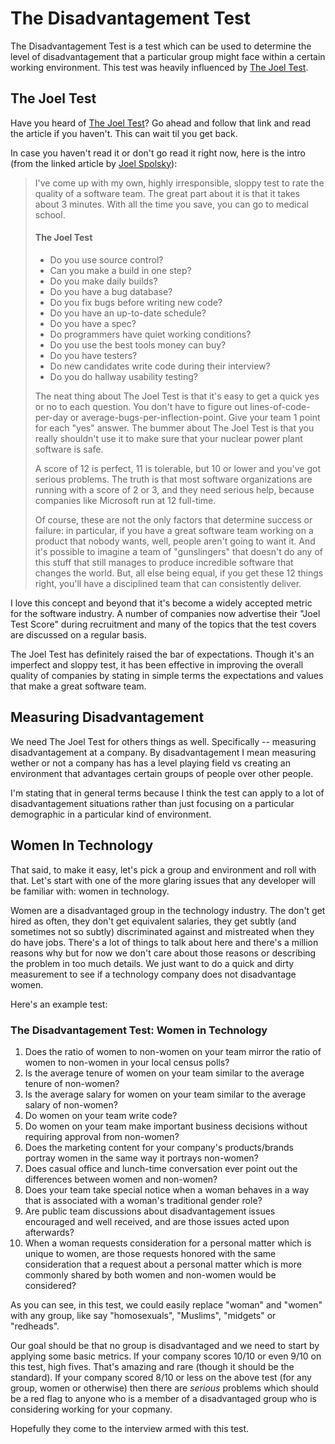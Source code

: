 # The Disadvantagement Test

The Disadvantagement Test is a test which can be used to determine the level of disadvantagement that a particular group might face within a certain working environment. This test was heavily influenced by [The Joel Test](http://www.joelonsoftware.com/articles/fog0000000043.html).

## The Joel Test
Have you heard of [The Joel Test](http://www.joelonsoftware.com/articles/fog0000000043.html)? Go ahead and follow that link and read the article if you haven't. This can wait til you get back. 

In case you haven't read it or don't go read it right now, here is the intro (from the linked article by [Joel Spolsky](http://joelonsoftware.com)):

> I've come up with my own, highly irresponsible, sloppy test to rate the quality of a software team. The great part about it is that it takes about 3 minutes. With all the time you save, you can go to medical school.
>
>
>  
> #### The Joel Test
>
>* Do you use source control?
>* Can you make a build in one step?
>* Do you make daily builds?
>* Do you have a bug database?
>* Do you fix bugs before writing new code?
>* Do you have an up-to-date schedule?
>* Do you have a spec?
>* Do programmers have quiet working conditions?
>* Do you use the best tools money can buy?
>* Do you have testers?
>* Do new candidates write code during their interview?
>* Do you do hallway usability testing?
>
>
>The neat thing about The Joel Test is that it's easy to get a quick yes or no to each question. You don't have to figure out lines-of-code-per-day or average-bugs-per-inflection-point. Give your team 1 point for each "yes" answer. The bummer about The Joel Test is that you really shouldn't use it to make sure that your nuclear power plant software is safe.
>
>A score of 12 is perfect, 11 is tolerable, but 10 or lower and you've got serious problems. The truth is that most software organizations are running with a score of 2 or 3, and they need serious help, because companies like Microsoft run at 12 full-time. 
>
>Of course, these are not the only factors that determine success or failure: in particular, if you have a great software team working on a product that nobody wants, well, people aren't going to want it. And it's possible to imagine a team of "gunslingers" that doesn't do any of this stuff that still manages to produce incredible software that changes the world. But, all else being equal, if you get these 12 things right, you'll have a disciplined team that can consistently deliver.


I love this concept and beyond that it's become a widely accepted metric for the software industry. A number of companies now advertise their "Joel Test Score" during recruitment and many of the topics that the test covers are discussed on a regular basis. 

The Joel Test has definitely raised the bar of expectations. Though it's an imperfect and sloppy test, it has been effective in improving the overall quality of companies by stating in simple terms the expectations and values that make a great software team. 

## Measuring Disadvantagement

We need The Joel Test for others things as well. Specifically -- measuring disadvantagement at a company. By disadvantagement I mean measuring wether or not a company has has a level playing field vs creating an environment that advantages certain groups of people over other people. 

I'm stating that in general terms because I think the test can apply to a lot of disadvantagement situations rather than just focusing on a particular demographic in a particular kind of environment.

## Women In Technology 

That said, to make it easy, let's pick a group and environment and roll with that. Let's start with one of the more glaring issues that any developer will be familiar with: women in technology. 

Women are a disadvantaged group in the technology industry. The don't get hired as often, they don't get equivalent salaries, they get subtly (and sometimes not so subtly) discriminated against and mistreated when they do have jobs. There's a lot of things to talk about here and there's a million reasons why but for now we don't care about those reasons or describing the problem in too much details. We just want to do a quick and dirty measurement to see if a technology company does not disadvantage women. 

Here's an example test:

### The Disadvantagement Test: Women in Technology

1. Does the ratio of women to non-women on your team mirror the ratio of women to non-women in your local census polls?
2. Is the average tenure of women on your team similar to the average tenure of non-women? 
3. Is the average salary for women on your team similar to the average salary of non-women?
4. Do women on your team write code? 
5. Do women on your team make important business decisions without requiring approval from non-women?
6. Does the marketing content for your company's products/brands portray women in the same way it portrays non-women?
7. Does casual office and lunch-time conversation ever point out the differences between women and non-women?
8. Does your team take special notice when a woman behaves in a way that is associated with a woman's traditional gender role?
9. Are public team discussions about disadvantagement issues encouraged and well received, and are those issues acted upon afterwards?
10. When a woman requests consideration for a personal matter which is unique to women, are those requests honored with the same consideration that a request about a personal matter which is more commonly shared by both women and non-women would be considered?


As you can see, in this test, we could easily replace "woman" and "women" with any group, like say "homosexuals", "Muslims", "midgets" or "redheads".

Our goal should be that no group is disadvantaged and we need to start by applying some basic metrics. If your company scores 10/10 or even 9/10 on this test, high fives. That's amazing and rare (though it should be the standard). If your company scored 8/10 or less on the above test (for any group, women or otherwise) then there are *serious* problems which should be a red flag to anyone who is a member of a disadvantaged group who is considering working for your copmany.

Hopefully they come to the interview armed with this test.

